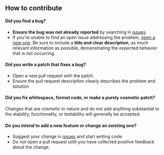 ## How to contribute

#### **Did you find a bug?**

* **Ensure the bug was not already reported** by searching in [issues](https://github.com/opentogo/segment/issues).
* If you're unable to find an open issue addressing the problem, [open a new one](https://github.com/opentogo/segment/issues/new). Be sure to include a **title and clear description**, as much relevant information as possible, demonstrating the expected behavior that is not occurring.

#### **Did you write a patch that fixes a bug?**

* Open a new pull request with the patch.
* Ensure the pull request description clearly describes the problem and solution.

#### **Did you fix whitespace, format code, or make a purely cosmetic patch?**

Changes that are cosmetic in nature and do not add anything substantial to the stability, functionality, or testability will generally be accepted.

#### **Do you intend to add a new feature or change an existing one?**

* Suggest your change in [issues](https://github.com/opentogo/segment/issues) and start writing code.
* Do not open a pull request until you have collected positive feedback about the change.